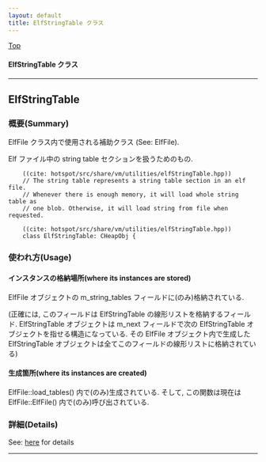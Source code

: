 ```yaml
---
layout: default
title: ElfStringTable クラス 
---
```

[Top](../index.html)

#### ElfStringTable クラス 



---
## <a name="noBiJwykLx" id="noBiJwykLx">ElfStringTable</a>

### 概要(Summary)
ElfFile クラス内で使用される補助クラス (See: ElfFile).

Elf ファイル中の string table セクションを扱うためのもの.


```
    ((cite: hotspot/src/share/vm/utilities/elfStringTable.hpp))
    // The string table represents a string table section in an elf file.
    // Whenever there is enough memory, it will load whole string table as
    // one blob. Otherwise, it will load string from file when requested.
```


```
    ((cite: hotspot/src/share/vm/utilities/elfStringTable.hpp))
    class ElfStringTable: CHeapObj {
```

### 使われ方(Usage)
#### インスタンスの格納場所(where its instances are stored)
ElfFile オブジェクトの m_string_tables フィールドに(のみ)格納されている.

(正確には, このフィールドは ElfStringTable の線形リストを格納するフィールド.
ElfStringTable オブジェクトは m_next フィールドで次の ElfStringTable オブジェクトを指せる構造になっている.
その ElfFile オブジェクト内で生成した ElfStringTable オブジェクトは全てこのフィールドの線形リストに格納されている)

#### 生成箇所(where its instances are created)
ElfFile::load_tables() 内で(のみ)生成されている.
そして, この関数は現在は ElfFile::ElfFile() 内で(のみ)呼び出されている.




### 詳細(Details)
See: [here](../doxygen/classElfStringTable.html) for details

---
